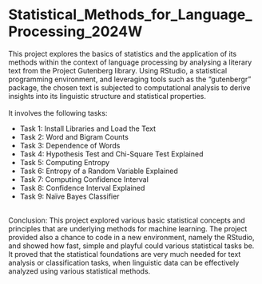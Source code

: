 # Statistical_Methods_for_Language_Processing_2024W
This project explores the basics of statistics and the application of its methods within the context of language processing by analysing a literary text from the Project Gutenberg library. Using RStudio, a statistical programming environment, and leveraging tools such as the “gutenbergr” package, the chosen text is subjected to computational analysis to derive insights into its linguistic structure and statistical properties.
<br><br>
It involves the following tasks:
- Task 1: Install Libraries and Load the Text
- Task 2: Word and Bigram Counts
- Task 3: Dependence of Words
- Task 4: Hypothesis Test and Chi-Square Test Explained
- Task 5: Computing Entropy
- Task 6: Entropy of a Random Variable Explained
- Task 7: Computing Confidence Interval
- Task 8: Confidence Interval Explained
- Task 9: Naïve Bayes Classifier
<br>
Conclusion:
This project explored various basic statistical concepts and principles that are underlying
methods for machine learning. The project provided also a chance to code in a new
environment, namely the RStudio, and showed how fast, simple and playful could various
statistical tasks be. It proved that the statistical foundations are very much needed for text
analysis or classification tasks, when linguistic data can be effectively analyzed using various
statistical methods.
